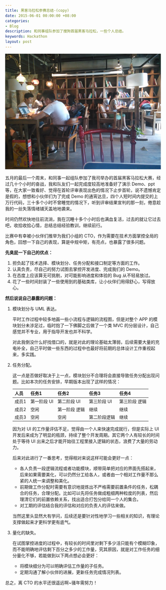 ```yaml
---
title: 黑客马拉松参赛总结-(copy)
date: 2015-06-01 00:00:00 +08:00
categories:
- Blog
description: 和同事组队参加了搜狗首届黑客马拉松，一些个人总结。
keywords: Hackathon
layout: post
---
```


![首届黑客马拉松](/images/blog/hackathon.jpg)

五月的最后一个周末，和同事一起组队参加了我司举办的首届黑客马拉松大赛，经过几十个小时的奋战，我和队友们一起完成度较高地准备好了演示 Demo、ppt 等，在大家一致看好、觉得在首轮评审表现出色的情况下止步首轮，说不遗憾肯定是假的，想想和小伙伴们为了完成 Demo 的通宵达旦，四个人短时间内提交的上万行代码，三十多个小时不曾睡觉的情况下，听到评审结果宣判的那一刻，倦意趁我的一丝失落情绪铺天盖地地袭来。

时间仍然欢快地往前流淌，我在沉睡十多个小时后也满血复活，过去的就让它过去吧，收拾收拾心情，总结总结经验教训，继续前行。

比赛中有幸被小伙伴们推举为我们小组的 CTO，作为需要在技术方面掌控全局的角色，回想一下自己的表现，算是中规中矩，有亮点，也暴露了很多问题。

**先臭屁一下自己的优点：**

1. 担负起了技术选择、模块划分、任务分配和接口制定等方面的工作。
2. 认真负责，尽自己的努力试图去掌控开发进度、完成我们的 Demo。
3. 在态度上应该算无可挑剔，对可能影响进度和体验的 Bug 从不轻易放过。
4. 花了一些时间封装了一些使用到的基础类库，让小伙伴们用得舒心，写得放心。

**然后说说自己暴露的问题：**

1. 模块划分与 UML 表达。

   平时工作过程中较多地画一些小流程与逻辑的流程图，但是对整个 APP 的模块划分未涉足过，临时抱了一下佛脚之后做了一个类 MVC 的分层设计，自己感觉并不专业，用于指导开发也并不科学。

   对此我倒没什么好找借口的，就是对此的理论基础太薄弱，后续需要大量的充电补全，自己平时做一些东西的过程中也最好将前期的总体设计工作重视起来，多实践。

2. 任务分配。

   这一点是否做好取决于上一点，模块划分不合理将会直接导致任务分配出现问题。比如本次的任务安排，早期版本出现了这样的情况：

   | 人员  | 任务1       | 任务2         | 任务3        | 任务4         |
   |:------|:------------|:--------------|:-------------|:--------------|
   | 成员1 | 第一阶段 UI | 第二阶段 UI   | 第三阶段 UI  | 第三阶段 逻辑 |
   | 成员2 | 空闲        | 第一阶段 逻辑 | 继续         | 继续          |
   | 成员3 | 空闲        | 空闲          | 第二阶段逻辑 | 继续          |

   因为对 UI 的工作量评估不足，觉得由一个人来快速完成就行，但是实际上 UI 开发后来成为了明显的瓶颈，持续了整个开发周期。其它两个人有较长的时间处于等待 UI 出来之后才能开始往工程里接入逻辑的状态，浪费了大量的劳动力。

   后来对此进行了一番思考，觉得相对来说这样可能会更好一点：
   * 各人负责一段逻辑流程或者功能模块，顺带简单把对应的界面先搭起来，后来如果需要美化，可以仍然分工给各人，或者由一个相对工作量不那么紧的人统一来调整和美化。
   * 前期做工作分配时需要有意识地提炼出不严格需要前置条件的任务，松耦合的任务，合理分配。比如可以先将任务做成粗细两种粒度的列表，然后理清它们的前置依赖关系，找出适合打包分给同一个人的集合。
   * 对工期的评估结合我的评估和对应的负责人的评估来做。

   当然这里头显然大有学问，后续还是要针对性地学习一些相关的知识，有理论支撑做起来才更科学更有底气。

3. 量化的缺失。

   在试图掌控进度的过程中，有较长的时间里对剩下多少活只能有个模糊印象，而不能明确地评估剩下百分之多少的工作量，究其原因，就是对工作任务的细分量化不够，若能做到以下两点想必会更好：
   * 将模块细分为可以明确评估工作量的子任务。
   * 定期沟通了解小伙伴的进展，更新任务完成情况列表。

总之，离 CTO 的水平还很遥远啊~骚年需努力！